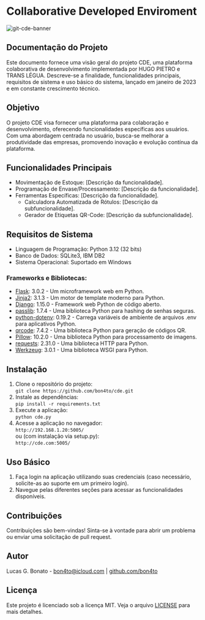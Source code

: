 <!DOCTYPE html>
<html lang="pt-BR">


<body>
    <div class="container">
        <h1>Collaborative Developed Enviroment</h1>
        <img src="https://github.com/bon4to/cde/assets/129971622/e1c1187c-e281-4f2b-8453-42cc4beb6c34" alt="git-cde-banner">
        <h2>Documentação do Projeto</h2>
        <p>Este documento fornece uma visão geral do projeto CDE, uma plataforma colaborativa de desenvolvimento implementada por HUGO PIETRO e TRANS LÉGUA. Descreve-se a finalidade, funcionalidades principais, requisitos de sistema e uso básico do sistema, lançado em janeiro de 2023 e em constante crescimento técnico.</p>
        <h2>Objetivo</h2>
        <p>O projeto CDE visa fornecer uma plataforma para colaboração e desenvolvimento, oferecendo funcionalidades específicas aos usuários. Com uma abordagem centrada no usuário, busca-se melhorar a produtividade das empresas, promovendo inovação e evolução contínua da plataforma.</p><h2>Funcionalidades Principais</h2>
        <ul>
            <li>Movimentação de Estoque: [Descrição da funcionalidade].</li>
            <li>Programação de Envase/Processamento: [Descrição da funcionalidade].</li>
            <li>Ferramentas Específicas: [Descrição da funcionalidade].
                <ul>
                    <li>Calculadora Automatizada de Rótulos: [Descrição da subfuncionalidade].</li>
                    <li>Gerador de Etiquetas QR-Code: [Descrição da subfuncionalidade].</li>
                </ul>
            </li>
        </ul>
        <h2>Requisitos de Sistema</h2>
        <ul>
            <li>Linguagem de Programação: Python 3.12 (32 bits)</li>
            <li>Banco de Dados: SQLite3, IBM DB2</li>
            <li>Sistema Operacional: Suportado em Windows</li>
        </ul>
        <h3>Frameworks e Bibliotecas:</h3>
        <ul>
            <li><a href="https://flask.palletsprojects.com/">Flask</a>: 3.0.2 - Um microframework web em Python.</li>
            <li><a href="https://jinja.palletsprojects.com/">Jinja2</a>: 3.1.3 - Um motor de template moderno para Python.</li>
            <li><a href="https://www.djangoproject.com/">Django</a>: 1.15.0 - Framework web Python de código aberto.</li>
            <li><a href="https://passlib.readthedocs.io/en/stable/">passlib</a>: 1.7.4 - Uma biblioteca Python para hashing de senhas seguras.</li>
            <li><a href="https://pypi.org/project/python-dotenv/">python-dotenv</a>: 0.19.2 - Carrega variáveis de ambiente de arquivos .env para aplicativos Python.</li>
            <li><a href="https://pypi.org/project/qrcode/">qrcode</a>: 7.4.2 - Uma biblioteca Python para geração de códigos QR.</li>
            <li><a href="https://python-pillow.readthedocs.io/">Pillow</a>: 10.2.0 - Uma biblioteca Python para processamento de imagens.</li>
            <li><a href="https://docs.python-requests.org/en/latest/">requests</a>: 2.31.0 - Uma biblioteca HTTP para Python.</li>
            <li><a href="https://werkzeug.palletsprojects.com/">Werkzeug</a>: 3.0.1 - Uma biblioteca WSGI para Python.</li>
        </ul>
        <h2>Instalação</h2>
        <ol>
            <li>Clone o repositório do projeto:<br>
                <code>git clone https://github.com/bon4to/cde.git</code></li>
            <li>Instale as dependências:<br>
                <code>pip install -r requirements.txt</code></li>
            <li>Execute a aplicação:<br>
                <code>python cde.py</code></li>
            <li>Acesse a aplicação no navegador:<br>
                <code>http://192.168.1.20:5005/</code><br>
                ou (com instalação via setup.py):<br>
                <code>http://cde.com:5005/</code></li>
        </ol>
        <h2>Uso Básico</h2>
        <ol>
            <li>Faça login na aplicação utilizando suas credenciais (caso necessário, solicite-as ao suporte em um primeiro login).</li>
            <li>Navegue pelas diferentes seções para acessar as funcionalidades disponíveis.</li>
        </ol>
        <h2>Contribuições</h2>
        <p>Contribuições são bem-vindas! Sinta-se à vontade para abrir um problema ou enviar uma solicitação de pull request.</p>
        <h2>Autor</h2>
        <p>Lucas G. Bonato - <a href="mailto:bon4to@icloud.com">bon4to@icloud.com</a> | <a href="https://github.com/bon4to">github.com/bon4to</a></p>
        <h2>Licença</h2>
        <p>Este projeto é licenciado sob a licença MIT. Veja o arquivo <a href="https://github.com/bon4to/cde/blob/main/LICENSE">LICENSE</a> para mais detalhes.</p>
    </div>
</body>

</html>
